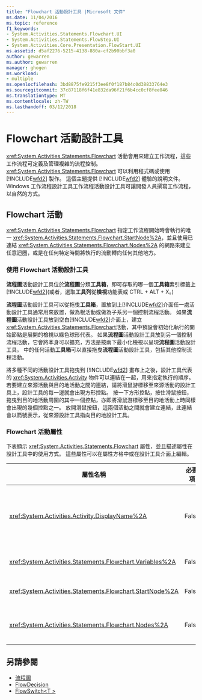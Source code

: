 ```yaml
---
title: "Flowchart 活動設計工具 |Microsoft 文件"
ms.date: 11/04/2016
ms.topic: reference
f1_keywords:
- System.Activities.Statements.Flowchart.UI
- System.Activities.Statements.FlowStep.UI
- System.Activities.Core.Presentation.FlowStart.UI
ms.assetid: d5af2276-5215-4138-880a-cf2b90bbf3a0
author: gewarren
ms.author: gewarren
manager: ghogen
ms.workload:
- multiple
ms.openlocfilehash: 3bd8875fe9215f3ee8f0f187b84c0d38833764e3
ms.sourcegitcommit: 37c87118f6f41e832da96f21f6b4cc0cf8fee046
ms.translationtype: MT
ms.contentlocale: zh-TW
ms.lasthandoff: 03/12/2018
---
```

# <a name="flowchart-activity-designer"></a>Flowchart 活動設計工具
<xref:System.Activities.Statements.Flowchart> 活動會用來建立工作流程，這些工作流程可定義及管理複雜的流程控制。 <xref:System.Activities.Statements.Flowchart> 可以利用程式碼或使用 [!INCLUDE[wfd2](../workflow-designer/includes/wfd2_md.md)] 製作。 這個主題提供 [!INCLUDE[wfd2](../workflow-designer/includes/wfd2_md.md)] 體驗的說明文件。 Windows 工作流程設計工具工作流程活動設計工具可讓開發人員撰寫工作流程，以自然的方式。

## <a name="the-flowchart-activity"></a>Flowchart 活動
 <xref:System.Activities.Statements.Flowchart> 指定工作流程開始時會執行的唯一 <xref:System.Activities.Statements.Flowchart.StartNode%2A>，並且使用已連結 <xref:System.Activities.Statements.Flowchart.Nodes%2A> 的網路來建立任意迴圈，或是在任何特定時間將執行的流動轉向任何其他地方。

### <a name="using-the-flowchart-activity-designer"></a>使用 Flowchart 活動設計工具
 **流程圖**活動設計工具位於**流程圖**分類**工具箱**，即可存取的哪一個**工具箱**索引標籤上[!INCLUDE[wfd2](../workflow-designer/includes/wfd2_md.md)](或者，選取**工具列**從**檢視**功能表或 CTRL + ALT + X。)

 **流程圖**活動設計工具可以從拖曳**工具箱**，置放到上[!INCLUDE[wfd2](../workflow-designer/includes/wfd2_md.md)]介面任一處活動設計工具通常用來放置，做為根活動或做為子系另一個控制流程活動。 如果**流程圖**活動設計工具放到空白[!INCLUDE[wfd2](../workflow-designer/includes/wfd2_md.md)]介面上，建立<xref:System.Activities.Statements.Flowchart>活動，其中預設會初始化執行的開始節點是展開的檢視以綠色球形代表。 如果**流程圖**活動設計工具放到另一個控制流程活動，它會將本身可以擴充，方法是按兩下最小化檢視以呈現**流程圖**活動設計工具。 中的任何活動**工具箱**可以直接拖曳**流程圖**活動設計工具，包括其他控制流程活動。

 將多種不同的活動設計工具拖曳到 [!INCLUDE[wfd2](../workflow-designer/includes/wfd2_md.md)] 畫布上之後，設計工具代表的 <xref:System.Activities.Activity> 物件可以連結在一起，用來指定執行的順序。 若要建立來源活動與目的地活動之間的連結，請將滑鼠游標移至來源活動的設計工具上，設計工具的每一邊就會出現方形控點。 按一下方形控點，按住滑鼠按鈕，拖曳到目的地活動周圍的其中一個控點，亦即將滑鼠游標移至目的地活動上時同樣會出現的幾個控點之一。 放開滑鼠按鈕，這兩個活動之間就會建立連結，此連結會以箭號表示，從來源設計工具指向目的地設計工具。

### <a name="flowchart-activity-properties"></a>Flowchart 活動屬性
 下表顯示 <xref:System.Activities.Statements.Flowchart> 屬性，並且描述屬性在設計工具中的使用方式。 這些屬性可以在屬性方格中或在設計工具介面上編輯。

|屬性名稱|必要項|使用方式|
|-------------------|--------------|-----------|
|<xref:System.Activities.Activity.DisplayName%2A>|False|指定活動設計工具在標頭中的顯示名稱。 預設值為 Flowchart。 這個值可以在編輯**屬性**視窗或直接在活動設計工具標頭。<br /><br /> 雖然 <xref:System.Activities.Activity.DisplayName%2A> 並非絕對必要，但建議您盡量使用。|
|<xref:System.Activities.Statements.Flowchart.Variables%2A>|False|設定至這個 <xref:System.Activities.Statements.Flowchart> 的範圍內，使其子活動都有共同狀態之變數的集合。|
|<xref:System.Activities.Statements.Flowchart.StartNode%2A>|False|在 <xref:System.Activities.Statements.FlowNode> 開始時執行的 <xref:System.Activities.Statements.Flowchart>。|
|<xref:System.Activities.Statements.Flowchart.Nodes%2A>|False|包含 <xref:System.Activities.Statements.FlowNode> 中 <xref:System.Activities.Statements.Flowchart> 物件的集合。|

## <a name="see-also"></a>另請參閱

- [流程圖](../workflow-designer/flowchart-activity-designers.md)
- [FlowDecision](../workflow-designer/flowdecision-activity-designer.md)
- [FlowSwitch\<T >](../workflow-designer/flowswitch-t-activity-designer.md)